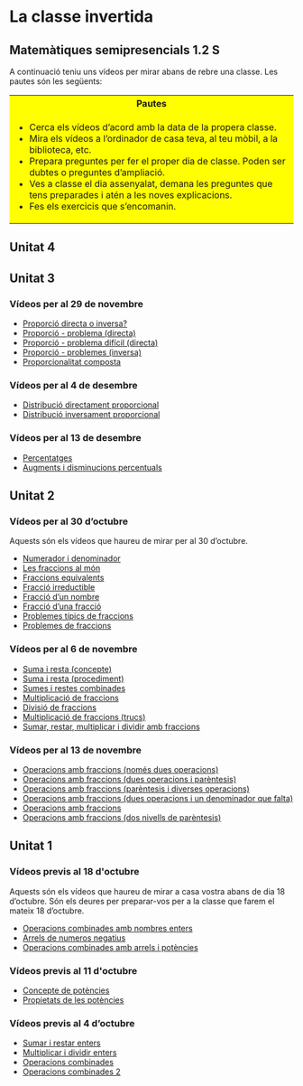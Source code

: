 # La classe invertida

## Matemàtiques semipresencials 1.2 S

A continuació teniu uns vídeos per mirar abans de rebre una classe. Les pautes són les següents:

<table style="background-color: yellow">
  <tr><th>Pautes</th></tr>
  <tr><td>
    <ul>
      <li>Cerca els vídeos d’acord amb la data de la propera classe.</li>
      <li>Mira els vídeos a l’ordinador de casa teva, al teu mòbil, a la biblioteca, etc.</li>
      <li>Prepara preguntes per fer el proper dia de classe. Poden ser dubtes o preguntes d’ampliació.</li>
      <li>Ves a classe el dia assenyalat, demana les preguntes que tens preparades i atén a les noves explicacions.</li>
      <li>Fes els exercicis que s’encomanin.</li>
    </ul>
    </td>
  </tr>
</table>

## Unitat 4

## Unitat 3

### Vídeos per al 29 de novembre

* [Proporció directa o inversa?](https://youtu.be/fUFQk63lj6w)
* [Proporció - problema (directa)](https://youtu.be/N9WUr_GAc7c)
* [Proporció - problema difícil (directa)](https://youtu.be/vRhX5fOV8N8)
* [Proporció - problemes (inversa)](https://youtu.be/DmHCK3o-GqU)
* [Proporcionalitat composta](https://youtu.be/_Fr7S3TDG4c)

### Vídeos per al 4 de desembre

* [Distribució directament proporcional](https://youtu.be/_PKLLfJlbDQ)
* [Distribució inversament proporcional](https://youtu.be/0ld3O_6h2_E)

### Vídeos per al 13 de desembre

* [Percentatges](https://youtu.be/7lWOmJfoa1I)
* [Augments i disminucions percentuals](https://youtu.be/Ugr3nu6isoQ)

## Unitat 2

### Vídeos per al 30 d’octubre

Aquests són els vídeos que haureu de mirar per al 30 d’octubre.

* [Numerador i denominador](https://youtu.be/Fc8O5PWuPHM)
* [Les fraccions al món](https://youtu.be/t4Vz8O7TIAI)
* [Fraccions equivalents](https://youtu.be/bi4aMuDdPXY)
* [Fracció irreductible](https://youtu.be/WUDMQEWpCHU)
* [Fracció d’un nombre](https://youtu.be/EtRYNQRwrUQ)
* [Fracció d’una fracció](https://youtu.be/g4ppIoJ9_mU)
* [Problemes típics de fraccions](https://youtu.be/O9HQD38HBL8)
* [Problemes de fraccions](https://youtu.be/7e9eL_ujXhU)

### Vídeos per al 6 de novembre

* [Suma i resta (concepte)](https://youtu.be/OsWFCi8MJWw)
* [Suma i resta (procediment)](https://youtu.be/xUpNQaP8-5k)
* [Sumes i restes combinades](https://youtu.be/ia87ti5MSCo)
* [Multiplicació de fraccions](https://youtu.be/LRwTLbTEzO0)
* [Divisió de fraccions](https://youtu.be/l8Gh-Apvouc)
* [Multiplicació de fraccions (trucs)](https://youtu.be/IGjP9pYj01Y)
* [Sumar, restar, multiplicar i dividir amb fraccions](https://youtu.be/aVSIgoYhbs4)

### Vídeos per al 13 de novembre

* [Operacions amb fraccions (només dues operacions)](https://youtu.be/2K3ZlaE0k04)
* [Operacions amb fraccions (dues operacions i parèntesis)](https://youtu.be/KZBB9qaeP88)
* [Operacions amb fraccions (parèntesis i diverses operacions)](https://youtu.be/IwCdq0r2pHY)
* [Operacions amb fraccions (dues operacions i un denominador que falta)](https://youtu.be/VcwZjWnT_B4)
* [Operacions amb fraccions](https://youtu.be/FctEO0Bkr80)
* [Operacions amb fraccions (dos nivells de parèntesis)](https://youtu.be/ehOjwMfdvIs)

## Unitat 1

### Vídeos previs al 18 d'octubre

Aquests són els vídeos que haureu de mirar a casa vostra abans de dia 18 d’octubre. Són els deures per preparar-vos per a la classe que farem el mateix 18 d’octubre.

* [Operacions combinades amb nombres enters](https://youtu.be/CrzVEw_lZsU)
* [Arrels de numeros negatius](https://www.youtube.com/watch?v=9rj5h_rDlNY)
* [Operacions combinades amb arrels i potències](https://www.youtube.com/watch?v=RmpqVoWOo4A)

### Vídeos previs al 11 d'octubre

* [Concepte de potències](https://youtu.be/_jg4YITUpMk)
* [Propietats de les potències](https://youtu.be/6M3HaPOiV8I)

### Vídeos previs al 4 d’octubre

* [Sumar i restar enters](https://youtu.be/aGJ00fU5Cik)
* [Multiplicar i dividir enters](https://youtu.be/T6X2dRqxeBU)
* [Operacions combinades](https://youtu.be/UWkvBSCBOIY)
* [Operacions combinades 2](https://youtu.be/9dbjqlR19e8)

